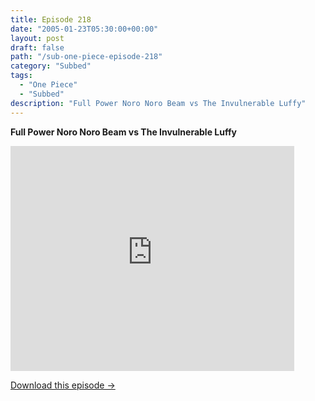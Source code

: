 ```yaml
---
title: Episode 218
date: "2005-01-23T05:30:00+00:00"
layout: post
draft: false
path: "/sub-one-piece-episode-218"
category: "Subbed"
tags:
  - "One Piece"
  - "Subbed"
description: "Full Power Noro Noro Beam vs The Invulnerable Luffy"
---
```


**Full Power Noro Noro Beam vs The Invulnerable Luffy**

<iframe width="640" height="360" src="https://www.rapidvideo.com/e/FXQGV3M4KJ" frameborder="0" marginwidth=0 marginheight=0 scrolling=no allowfullscreen style="max-width:90%;"></iframe>

<a href="http://ouo.io/qs/eCodkFEQ?s=https://www.rapidvideo.com/d/FXQGV3M4KJ" class="styled_a">Download this episode →</a>

